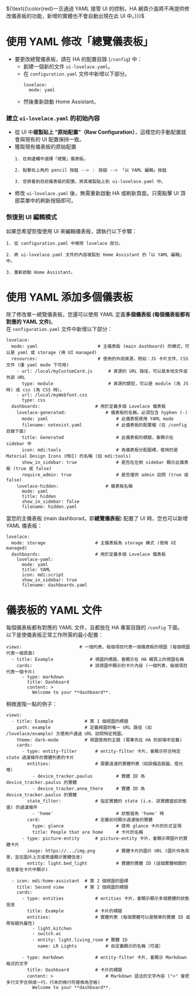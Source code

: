 ${\text{{\color{red}一旦通過 YAML 接管 UI 的控制，HA 網頁介面將不再提供修改儀表板的功能，新增的實體也不會自動出現在此 UI 中。}}}$

# 使用 YAML 修改「總覽儀表板」
- 要更改總覽儀表板，請在 HA 的配置目錄 (`/config`) 中：
  - 創建一個新的文件 `ui-lovelace.yaml`。
  - 在 `configuration.yaml` 文件中新增以下部分。
    ```
    lovelace:
      mode: yaml
    ```
  - 然後重新啟動 Home Assistant。

### 建立 `ui-lovelace.yaml` 的初始內容
- 從 UI 中**複製貼上 “原始配置”（Raw Configuration）**，這樣您的手動配置就會與現有的 UI 配置保持一致。
- 獲取現有儀表板的原始配置
  ```text
  1. 在側邊欄中選擇「總覽」儀表板。
  
  2. 點擊右上角的 pencil 按鈕 --> ⋮ 按鈕 --> 「以 YAML 編輯」按鈕

  3. 您將看到目前儀表板的配置。將其複製貼上到 ui-lovelace.yaml 中。
  ```
- 修改 `ui-lovelace.yaml` 後，無需重新啟動 HA 或刷新頁面。只需點擊 UI 頂部菜單中的刷新按鈕即可。

 ### 恢復到 UI 編輯模式
如果您希望恢復使用 UI 來編輯儀表板，請執行以下步驟：
```
1. 從 configuration.yaml 中移除 lovelace 部分。

2. 將 ui-lovelace.yaml 文件的內容複製到 Home Assistant 的「以 YAML 編輯」中。

3. 重新啟動 Home Assistant。
```


# 使用 YAML 添加多個儀表板
除了修改單一總覽儀表板，您還可以使用 YAML 定義**多個儀表板 (每個儀表板都有對應的 YAML 文件)**。<br/>
在 `configuration.yaml` 文件中新增以下部分：
```
lovelace:
  mode: yaml                       # 主儀表板 (main dashboard) 的模式，可以是 yaml 或 storage (用 UI managed)
  resources:                       # 使用的外部資源，例如：JS 卡片文件、CSS 文件 (僅 yaml mode 下可用)
    - url: /local/myCustomCard.js      # 資源的 URL 路徑，可以是本地文件或外部 URL
      type: module                     # 資源的類型，可以是 module (為 JS 時) 或 css (為 CSS 時）。
    - url: /local/myWebfont.css
      type: css
  dashboards:                     # 用於定義多個 Lovelace 儀表板
    lovelace-generated:               # 儀表板的名稱，必須包含 hyphen (-)
      mode: yaml                          # 此儀表板使用 YAML mode
      filename: notexist.yaml             # 此儀表板的配置檔 (在 /config 目錄下面)
      title: Generated                    # 此儀表板的標題，會顯示在 sidebar 中
      icon: mdi:tools                     # 為儀表板分配圖標，使用的是 Material Design Icons (MDI) 的名稱 (如 mdi:tools)
      show_in_sidebar: true               # 是否在左側 sidebar 顯示此儀表板 (true 或 false) 
      require_admin: true                 # 是否僅供 admin 訪問 (true 或 false) 
    lovelace-hidden:                  # 儀表板名稱
      mode: yaml
      title: hidden
      show_in_sidebar: false
      filename: hidden.yaml
```
當您的主儀表板 (main dashborad，即**總覽儀表板**) 配置了 UI 時，您也可以新增 YAML 儀表板：
```
lovelace:
  mode: storage                   # 主儀表板為 storage 模式 (使用 UI managed)
  dashboards:                     # 用於定義多個 Lovelace 儀表板
    lovelace-yaml:
      mode: yaml
      title: YAML
      icon: mdi:script
      show_in_sidebar: true
      filename: dashboards.yaml
```

# 儀表板的 YAML 文件
每個儀表板都有對應的 YAML 文件，且都放在 HA 專案目錄的 `/config` 下面。<br/>
以下是使儀表板正常工作所需的最小配置：
```
views:                      # 一個列表，每個項目代表一個儀表板的視圖 (每個視圖代表一個頁面)
  - title: Example              # 視圖的標題，會顯示在 HA 網頁上的視圖名稱
    cards:                      # 該視圖中顯示的卡片內容 (一個列表，每個項目代表一個卡片)
      - type: markdown
        title: Dashboard
        content: >
          Welcome to your **dashboard**.
```
稍微進階一點的例子：
```
views:
  - title: Example            # 第 1 個視圖的標題
    path: example             # 定義視圖的唯一 URL 路徑 (如 /lovelace/example) 方便用戶通過 URL 訪問特定視圖。
    theme: dark-mode          # 視圖使用的主題 (需事先在 HA 的前端中定義)
    cards:
      - type: entity-filter       # entity-filter 卡片，會顯示符合特定 state 過濾條件的實體列表的卡片
        entities:                 # 需要過濾的實體列表（如設備追蹤器、燈光等）    
          - device_tracker.paulus         # 實體 ID 為 device_tracker.paulus 的實體
          - device_tracker.anne_there     # 實體 ID 為 device_tracker.paulus 的實體
        state_filter:             # 指定實體的 state (i.e. 該實體當前狀態值) 的過濾條件
          - 'home'                        # 狀態值為 'home' 時
        card:                     # 定義如何顯示過濾後的實體
          type: glance                    # 使用 glance 卡片的形式呈現
          title: People that are home     # 卡片的名稱
      - type: picture-entity      # picture-entity 卡片，會顯示帶圖片的實體卡片
        image: https://.../img.png        # 實體卡片的圖片 URL (圖片作為背景，並在圖片上方或旁邊顯示實體信息)
        entity: light.bed_light           # 實體的實體 ID (這個實體相關的信息會在卡片中顯示)

  - icon: mdi:home-assistant  # 第 2 個視圖的圖標
    title: Second view        # 第 2 個視圖的標題
    cards:
      - type: entities            # entities 卡片，會顯示顯示多個實體的狀態信息
        title: Example            # 卡片的標題
        entities:                 # 實體列表 (每個實體可以是簡單的實體 ID 或帶有額外屬性)
          - light.kitchen
          - switch.ac
          - entity: light.living_room # 實體 ID
            name: LR Lights           # 自定義顯示的名稱（可選）

      - type: markdown            # entity-filter 卡片，會顯示 Markdown 格式的文字
        title: Dashboard          # 卡片的標題
        content: >                    # Markdown 語法的文字內容 (">" 會把多行文字合併成一行，行末的換行符替換為空格)
          Welcome to your **dashboard**.
```
